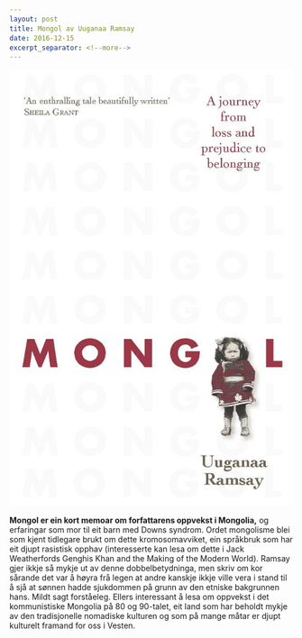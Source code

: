```yaml
---
layout: post
title: Mongol av Uuganaa Ramsay
date: 2016-12-15
excerpt_separator: <!--more-->
---
```


![Omslaget til Mongol viser eit barn i tradisjonell mongolsk klesdrakt](/images/mongol.jpg)

**Mongol er ein kort memoar om forfattarens oppvekst i Mongolia,** og erfaringar som mor til eit barn med Downs syndrom. <!--more--> Ordet mongolisme blei som kjent tidlegare brukt om dette kromosomavviket, ein språkbruk som har eit djupt rasistisk opphav (interesserte kan lesa om dette i Jack Weatherfords Genghis Khan and the Making of the Modern World). Ramsay gjer ikkje så mykje ut av denne dobbelbetydninga, men skriv om kor sårande det var å høyra frå legen at andre kanskje ikkje ville vera i stand til å sjå at sønnen hadde sjukdommen på grunn av den etniske bakgrunnen hans. Mildt sagt forståeleg. Ellers interessant å lesa om oppvekst i det kommunistiske Mongolia på 80 og 90-talet, eit land som har beholdt mykje av den tradisjonelle nomadiske kulturen og som på mange måtar er djupt kulturelt framand for oss i Vesten.